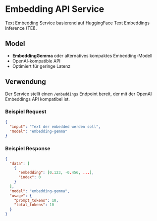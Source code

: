# Embedding API Service

Text Embedding Service basierend auf HuggingFace Text Embeddings Inference (TEI).

## Model

- **EmbeddingGemma** oder alternatives kompaktes Embedding-Modell
- OpenAI-kompatible API
- Optimiert für geringe Latenz

## Verwendung

Der Service stellt einen `/embeddings` Endpoint bereit, der mit der OpenAI Embeddings API kompatibel ist.

### Beispiel Request

```json
{
  "input": "Text der embedded werden soll",
  "model": "embedding-gemma"
}
```

### Beispiel Response

```json
{
  "data": [
    {
      "embedding": [0.123, -0.456, ...],
      "index": 0
    }
  ],
  "model": "embedding-gemma",
  "usage": {
    "prompt_tokens": 10,
    "total_tokens": 10
  }
}
```
